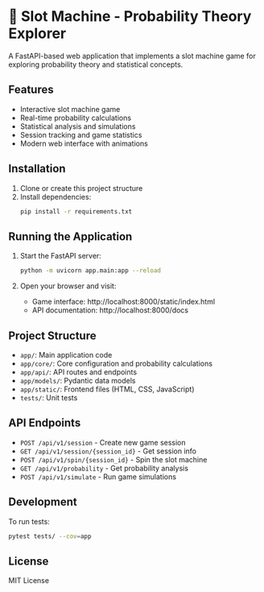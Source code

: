 # 🎰 Slot Machine - Probability Theory Explorer

A FastAPI-based web application that implements a slot machine game for exploring probability theory and statistical concepts.

## Features

- Interactive slot machine game
- Real-time probability calculations
- Statistical analysis and simulations
- Session tracking and game statistics
- Modern web interface with animations

## Installation

1. Clone or create this project structure
2. Install dependencies:
   ```bash
   pip install -r requirements.txt
   ```

## Running the Application

1. Start the FastAPI server:
   ```bash
   python -m uvicorn app.main:app --reload
   ```

2. Open your browser and visit:
   - Game interface: http://localhost:8000/static/index.html
   - API documentation: http://localhost:8000/docs

## Project Structure

- `app/`: Main application code
- `app/core/`: Core configuration and probability calculations
- `app/api/`: API routes and endpoints
- `app/models/`: Pydantic data models
- `app/static/`: Frontend files (HTML, CSS, JavaScript)
- `tests/`: Unit tests

## API Endpoints

- `POST /api/v1/session` - Create new game session
- `GET /api/v1/session/{session_id}` - Get session info
- `POST /api/v1/spin/{session_id}` - Spin the slot machine
- `GET /api/v1/probability` - Get probability analysis
- `POST /api/v1/simulate` - Run game simulations

## Development

To run tests:
```bash
pytest tests/ --cov=app
```

## License

MIT License
